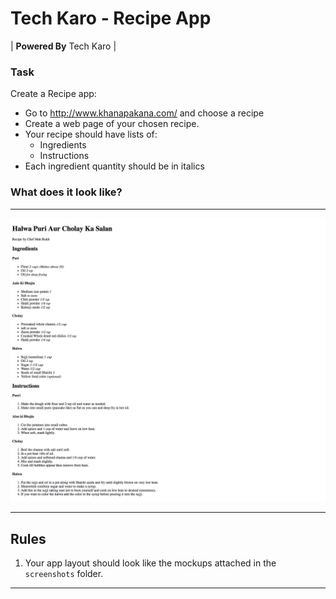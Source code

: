 # Tech Karo - Recipe App

| **Powered By** Tech Karo  |

### Task ###
Create a Recipe app:
- Go to http://www.khanapakana.com/ and choose a recipe
- Create a web page of your chosen recipe. 
- Your recipe should have lists of:
    - Ingredients
    - Instructions
- Each ingredient quantity should be in italics

### What does it look like?

----

![mockup](screenshots/mockup-1.png)

----

## Rules
1. Your app layout should look like the mockups attached in the `screenshots` folder.

-------------------
